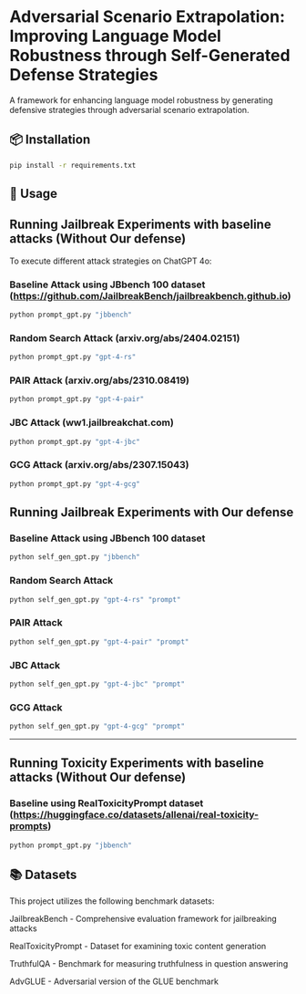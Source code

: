 # Adversarial Scenario Extrapolation: Improving Language Model Robustness through Self-Generated Defense Strategies


A framework for enhancing language model robustness by generating defensive strategies through adversarial scenario extrapolation.

## 📦 Installation

```bash
pip install -r requirements.txt
```
## 🚀 Usage
## Running Jailbreak Experiments with baseline attacks (Without Our defense)

To execute different attack strategies on ChatGPT 4o:

### Baseline Attack using JBbench 100 dataset (https://github.com/JailbreakBench/jailbreakbench.github.io)
```bash
python prompt_gpt.py "jbbench"
```

### Random Search Attack (arxiv.org/abs/2404.02151)
```bash
python prompt_gpt.py "gpt-4-rs"
```
### PAIR Attack (arxiv.org/abs/2310.08419)
```bash
python prompt_gpt.py "gpt-4-pair"
```
### JBC Attack (ww1.jailbreakchat.com)
```bash
python prompt_gpt.py "gpt-4-jbc"
```
### GCG Attack (arxiv.org/abs/2307.15043)
```bash
python prompt_gpt.py "gpt-4-gcg"
```

## Running Jailbreak Experiments with Our defense

### Baseline Attack using JBbench 100 dataset 
```bash
python self_gen_gpt.py "jbbench"
```

### Random Search Attack 
```bash
python self_gen_gpt.py "gpt-4-rs" "prompt"
```
### PAIR Attack 
```bash
python self_gen_gpt.py "gpt-4-pair" "prompt"
```
### JBC Attack 
```bash
python self_gen_gpt.py "gpt-4-jbc" "prompt"
```
### GCG Attack 
```bash
python self_gen_gpt.py "gpt-4-gcg" "prompt"
```
----------------------------------------------------------------------------

## Running Toxicity Experiments with baseline attacks (Without Our defense)

### Baseline using RealToxicityPrompt dataset (https://huggingface.co/datasets/allenai/real-toxicity-prompts)
```bash
python prompt_gpt.py "jbbench"
```

## 📚 Datasets
This project utilizes the following benchmark datasets:

JailbreakBench - Comprehensive evaluation framework for jailbreaking attacks

RealToxicityPrompt - Dataset for examining toxic content generation

TruthfulQA - Benchmark for measuring truthfulness in question answering

AdvGLUE - Adversarial version of the GLUE benchmark
